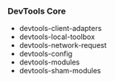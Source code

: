 ### DevTools Core

* devtools-client-adapters  
* devtools-local-toolbox  
* devtools-network-request  
* devtools-config  
* devtools-modules  
* devtools-sham-modules  
